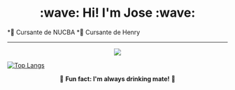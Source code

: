 <h1 align="center"><b>:wave: Hi! I'm Jose :wave:</b></h1>
  <p>
      *🌱 Cursante de NUCBA 
      *🌱 Cursante de Henry 
  </p>
<hr>
<p align="center"><img src="https://github-readme-stats.vercel.app/api?username=Joeys101&&show_icons=true&title_color=00fa9a&icon_color=00c87b&text_color=00fa9a&bg_color=191919&count_private=true"></p> 
  
[![Top Langs](https://github-readme-stats.vercel.app/api/top-langs/?username=Joeys101&bg_color=000000&text_color=FFFFFF&title_color=159E4A&langs_count=10&card_width=1000&layout=compact)](https://github.com/Joeys101/github-readme-stats)

<p align="center">🧉 <b>Fun fact: I'm always drinking mate!</b> 🧉</p>
